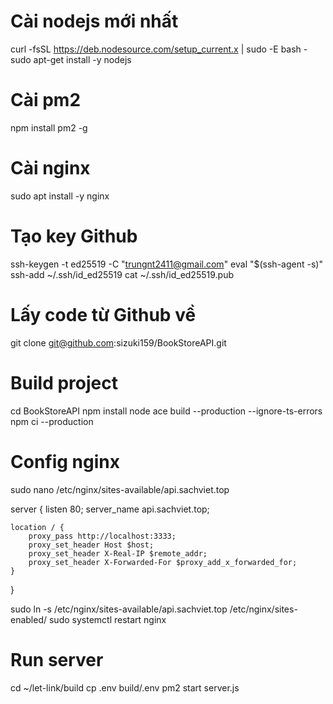 # Cài nodejs mới nhất
curl -fsSL https://deb.nodesource.com/setup_current.x | sudo -E bash -
sudo apt-get install -y nodejs

# Cài pm2
npm install pm2 -g

# Cài nginx
sudo apt install -y nginx

# Tạo key Github
ssh-keygen -t ed25519 -C "trungnt2411@gmail.com"
eval "$(ssh-agent -s)"
ssh-add ~/.ssh/id_ed25519
cat ~/.ssh/id_ed25519.pub

# Lấy code từ Github về
git clone git@github.com:sizuki159/BookStoreAPI.git

# Build project
cd BookStoreAPI
npm install
node ace build --production --ignore-ts-errors
npm ci --production


# Config nginx
sudo nano /etc/nginx/sites-available/api.sachviet.top

server {
    listen 80;
    server_name api.sachviet.top;
    
    location / {
        proxy_pass http://localhost:3333;
        proxy_set_header Host $host;
        proxy_set_header X-Real-IP $remote_addr;
        proxy_set_header X-Forwarded-For $proxy_add_x_forwarded_for;
    }
}

sudo ln -s /etc/nginx/sites-available/api.sachviet.top /etc/nginx/sites-enabled/
sudo systemctl restart nginx

# Run server
cd ~/let-link/build
cp .env build/.env
pm2 start server.js